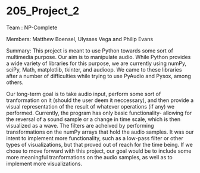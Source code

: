# 205_Project_2

Team : NP-Complete

Members: Matthew Boensel, Ulysses Vega and Philip Evans

Summary: 
This project is meant to use Python towards some sort of multimedia purpose.  Our aim is to manipulate audio.  While 
Python provides a wide variety of libraries for this purpose, we are currently using numPy, sciPy, Math, matplotlib, tkinter, and audioop.  We came to these libraries after a number of difficulties while trying to use PyAudio and Pysox, among others.

Our long-term goal is to take audio input, perform some sort of tranformation on it (should the user deem it neccessary),
and then provide a visual representation of the result of whatever operations (if any) we performed.  Currently, the 
program has only basic functionality- allowing for the reversal of a sound sample or a change in time scale, which is then visualized as a wave.  The filters are acheived by performing transformations on the numPy arrays that hold the audio samples. It was our intent to implement more functionality, such as a low-pass filter or other types of visualizations, but that proved out of reach for the time being. If we chose to move forward with this project, our goal would be to include some more meaningful tranformations on the audio samples, as well as to implement more visualizations.
